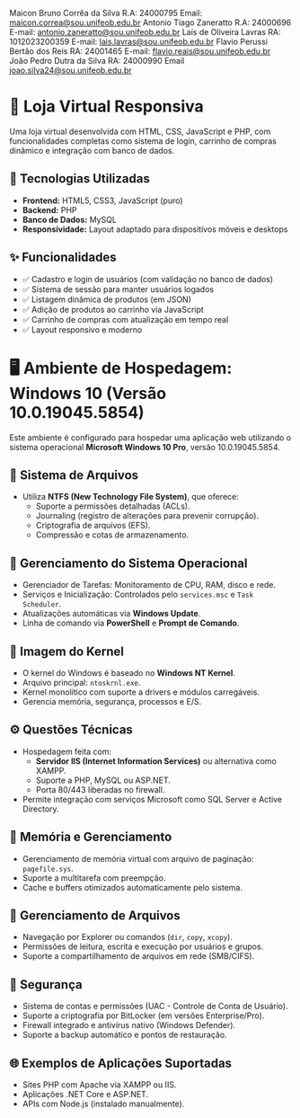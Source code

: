 Maicon Bruno Corrêa da Silva R.A: 24000795 Email: maicon.correa@sou.unifeob.edu.br
Antonio Tiago Zaneratto R.A: 24000696 E-mail: antonio.zaneratto@sou.unifeob.edu.br
Laís de Oliveira Lavras RA: 1012023200359 E-mail: lais.lavras@sou.unifeob.edu.br
Flavio Perussi Bertão dos Reis RA: 24001465 E-mail: flavio.reais@sou.unifeob.edu.br               
João Pedro Dutra da Silva RA: 24000990 Email joao.silva24@sou.unifeob.edu.br


# 🛒 Loja Virtual Responsiva

Uma loja virtual desenvolvida com HTML, CSS, JavaScript e PHP, com funcionalidades completas como sistema de login, carrinho de compras dinâmico e integração com banco de dados.

## 🔧 Tecnologias Utilizadas

- **Frontend:** HTML5, CSS3, JavaScript (puro)
- **Backend:** PHP
- **Banco de Dados:** MySQL
- **Responsividade:** Layout adaptado para dispositivos móveis e desktops

## ✨ Funcionalidades

- ✅ Cadastro e login de usuários (com validação no banco de dados)
- ✅ Sistema de sessão para manter usuários logados
- ✅ Listagem dinâmica de produtos (em JSON)
- ✅ Adição de produtos ao carrinho via JavaScript
- ✅ Carrinho de compras com atualização em tempo real
- ✅ Layout responsivo e moderno

# 🖥️ Ambiente de Hospedagem: Windows 10 (Versão 10.0.19045.5854)

Este ambiente é configurado para hospedar uma aplicação web utilizando o sistema operacional **Microsoft Windows 10 Pro**, versão 10.0.19045.5854.

## 📁 Sistema de Arquivos

- Utiliza **NTFS (New Technology File System)**, que oferece:
  - Suporte a permissões detalhadas (ACLs).
  - Journaling (registro de alterações para prevenir corrupção).
  - Criptografia de arquivos (EFS).
  - Compressão e cotas de armazenamento.

## 🧠 Gerenciamento do Sistema Operacional

- Gerenciador de Tarefas: Monitoramento de CPU, RAM, disco e rede.
- Serviços e Inicialização: Controlados pelo `services.msc` e `Task Scheduler`.
- Atualizações automáticas via **Windows Update**.
- Linha de comando via **PowerShell** e **Prompt de Comando**.

## 🧩 Imagem do Kernel

- O kernel do Windows é baseado no **Windows NT Kernel**.
- Arquivo principal: `ntoskrnl.exe`.
- Kernel monolítico com suporte a drivers e módulos carregáveis.
- Gerencia memória, segurança, processos e E/S.

## ⚙️ Questões Técnicas

- Hospedagem feita com:
  - **Servidor IIS (Internet Information Services)** ou alternativa como XAMPP.
  - Suporte a PHP, MySQL ou ASP.NET.
  - Porta 80/443 liberadas no firewall.
- Permite integração com serviços Microsoft como SQL Server e Active Directory.

## 🧮 Memória e Gerenciamento

- Gerenciamento de memória virtual com arquivo de paginação: `pagefile.sys`.
- Suporte a multitarefa com preempção.
- Cache e buffers otimizados automaticamente pelo sistema.

## 📂 Gerenciamento de Arquivos

- Navegação por Explorer ou comandos (`dir`, `copy`, `xcopy`).
- Permissões de leitura, escrita e execução por usuários e grupos.
- Suporte a compartilhamento de arquivos em rede (SMB/CIFS).

## 🔐 Segurança

- Sistema de contas e permissões (UAC - Controle de Conta de Usuário).
- Suporte a criptografia por BitLocker (em versões Enterprise/Pro).
- Firewall integrado e antivírus nativo (Windows Defender).
- Suporte a backup automático e pontos de restauração.

## 🌐 Exemplos de Aplicações Suportadas

- Sites PHP com Apache via XAMPP ou IIS.
- Aplicações .NET Core e ASP.NET.
- APIs com Node.js (instalado manualmente).
